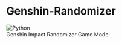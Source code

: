 # Genshin-Randomizer
![Python](https://img.shields.io/badge/python-3670A0?style=for-the-badge&logo=python&logoColor=ffdd54) \
Genshin Impact Randomizer Game Mode

